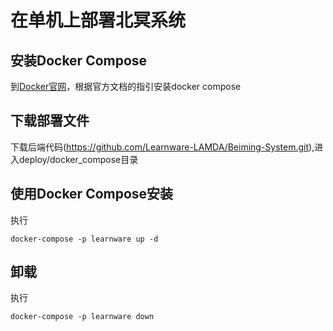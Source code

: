 # 在单机上部署北冥系统

## 安装Docker Compose
到[Docker官网](https://docs.docker.com/compose/install/#installing-compose)，根据官方文档的指引安装docker compose

## 下载部署文件
下载后端代码(https://github.com/Learnware-LAMDA/Beiming-System.git),进入deploy/docker_compose目录

## 使用Docker Compose安装
执行
```shell
docker-compose -p learnware up -d
```

## 卸载
执行
```shell
docker-compose -p learnware down
```